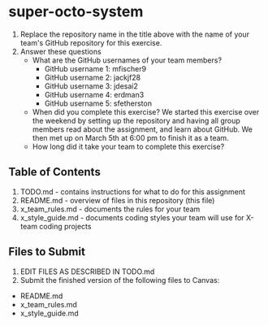 # super-octo-system

1. Replace the repository name in the title above with the name of your team's GitHub repository for this exercise.
2. Answer these questions
   * What are the GitHub usernames of your team members?
       * GitHub username 1: mfischer9
       * GitHub username 2: jackjf28
       * GitHub username 3: jdesai2
       * GitHub username 4: erdman3
       * GitHub username 5: sfetherston
   * When did you complete this exercise? 
      We started this exercise over the weekend by setting up the repository and having all group members read 
      about the assignment, and learn about GitHub. We then met up on March 5th at 6:00 pm to finish it as a team. 
   * How long did it take your team to complete this exercise? 

## Table of Contents

1. TODO.md - contains instructions for what to do for this assignment
2. README.md - overview of files in this repository (this file)
3. x_team_rules.md - documents the rules for your team
4. x_style_guide.md - documents coding styles your team will use for X-team coding projects

## Files to Submit

1. EDIT FILES AS DESCRIBED IN TODO.md
2. Submit the finished version of the following files to Canvas:

* README.md
* x_team_rules.md
* x_style_guide.md
